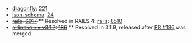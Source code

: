 * [dragonfly](https://github.com/markevans/dragonfly): [221](https://github.com/markevans/dragonfly/issues/221)
* [json-schema](https://github.com/hoxworth/json-schema): [24](https://github.com/hoxworth/json-schema/issues/24)
* <strike>[rails](http://rubyonrails.org/): [6917](https://github.com/rails/rails/pull/6917) </strike>
** Resolved in RAILS 4: [rails](http://rubyonrails.org/): [8510](https://github.com/rails/rails/pull/8510)
* <strike>[airbrake >= v3.1.7](https://github.com/airbrake/airbrake): [186](https://github.com/airbrake/airbrake/pull/186)</strike> ** Resolved in 3.1.9, released after [PR #186](https://github.com/airbrake/airbrake/pull/186) was merged
